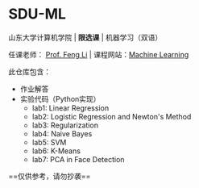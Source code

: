# SDU-ML

山东大学计算机学院 | **限选课** | 机器学习（双语）

任课老师： [Prof. Feng Li](https://funglee.github.io/)    |    课程网站：[Machine Learning](https://funglee.github.io/ml/ml.html)

此仓库包含：
- 作业解答
- 实验代码（Python实现）
  - lab1: Linear Regression
  - lab2: Logistic Regression and Newton's Method
  - lab3: Regularization
  - lab4: Naive Bayes
  - lab5: SVM
  - lab6: K-Means
  - lab7: PCA in Face Detection

==仅供参考，请勿抄袭==

